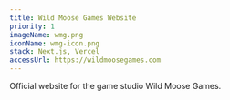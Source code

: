 ```yaml
---
title: Wild Moose Games Website
priority: 1
imageName: wmg.png
iconName: wmg-icon.png
stack: Next.js, Vercel
accessUrl: https://wildmoosegames.com
---
```


Official website for the game studio Wild Moose Games.
